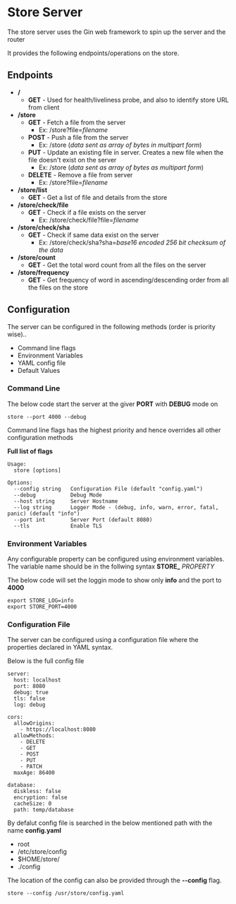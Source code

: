 # Store Server

The store server uses the Gin web framework to spin up the server and the router
 
It provides the following endpoints/operations on the store.

## Endpoints

- **/**
  - **GET** - Used for health/liveliness probe, and also to identify store URL from client
- **/store**
  - **GET** - Fetch a file from the server
    - Ex: /store?file=*filename*
  - **POST** - Push a file from the server
    - Ex: /store (*data sent as array of bytes in multipart form*)
  - **PUT** - Update an existing file in server. Creates a new file when the file doesn't exist on the server
    - Ex: /store (*data sent as array of bytes as multipart form*)
  - **DELETE** - Remove a file from server
    - Ex: /store?file=*filename*
- **/store/list**
  - **GET** - Get a list of file and details from the store
- **/store/check/file**
  - **GET** - Check if a file exists on the server
    - Ex: /store/check/file?file=*filename*
- **/store/check/sha**
  - **GET** - Check if same data exist on the server
    - Ex: /store/check/sha?sha=*base16 encoded 256 bit checksum of the data*
- **/store/count**
  - **GET** - Get the total word count from all the files on the server
- **/store/frequency**
  - **GET** - Get frequency of word in ascending/descending order from all the files on the store

## Configuration

The server can be configured in the following methods (order is priority wise)..
- Command line flags
- Environment Variables
- YAML config file
- Default Values

### Command Line

The below code start the server at the giver **PORT** with **DEBUG** mode on

```
store --port 4000 --debug
``` 
Command line flags has the highest priority and hence overrides all other configuration methods 

**Full list of flags**
```
Usage:
  store [options]
  
Options:
  --config string   Configuration File (default "config.yaml")
  --debug           Debug Mode
  --host string     Server Hostname
  --log string      Logger Mode - (debug, info, warn, error, fatal, panic) (default "info")
  --port int        Server Port (default 8080)
  --tls             Enable TLS
```

### Environment Variables

Any configurable property can be configured using environment variables. The variable name should be in the follwing syntax **STORE_** *PROPERTY*

The below code will set the loggin mode to show only **info** and the port to **4000**

```
export STORE_LOG=info
export STORE_PORT=4000
```

### Configuration File

The server can be configured using a configuration file where the properties declared in YAML syntax.

Below is the full config file

```
server:
  host: localhost
  port: 8080
  debug: true
  tls: false
  log: debug

cors:
  allowOrigins:
    - https://localhost:8080
  allowMethods:
    - DELETE
    - GET
    - POST
    - PUT
    - PATCH
  maxAge: 86400

database:
  diskless: false
  encryption: false
  cacheSize: 0
  path: temp/database
```

By defalut config file is searched in the below mentioned path with the name **config.yaml**
- root
- /etc/store/config
- $HOME/store/
- ./config

The location of the config can also be provided through the **--config** flag.
```
store --config /usr/store/config.yaml
``` 

